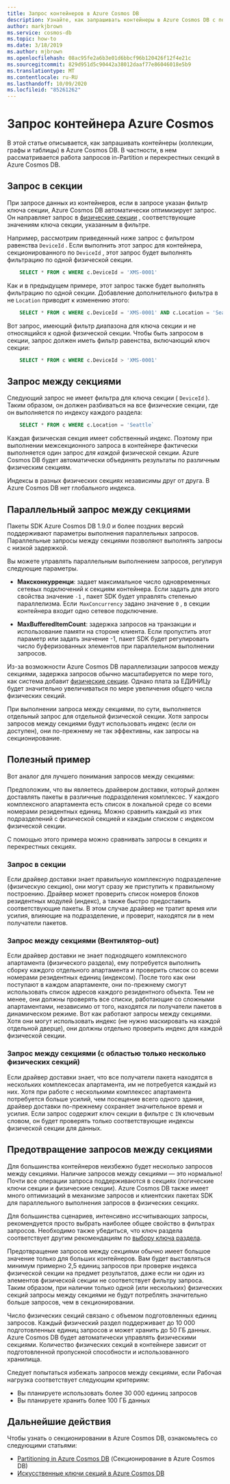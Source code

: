 ```yaml
---
title: Запрос контейнеров в Azure Cosmos DB
description: Узнайте, как запрашивать контейнеры в Azure Cosmos DB с помощью запросов in-Partition и кросс-Partition.
author: markjbrown
ms.service: cosmos-db
ms.topic: how-to
ms.date: 3/18/2019
ms.author: mjbrown
ms.openlocfilehash: 08ac95fe2a6b3e01d6bbcf96b120426f12f4e21c
ms.sourcegitcommit: 829d951d5c90442a38012daaf77e86046018e5b9
ms.translationtype: MT
ms.contentlocale: ru-RU
ms.lasthandoff: 10/09/2020
ms.locfileid: "85261262"
---
```

# <a name="query-an-azure-cosmos-container"></a>Запрос контейнера Azure Cosmos

В этой статье описывается, как запрашивать контейнеры (коллекции, графы и таблицы) в Azure Cosmos DB. В частности, в нем рассматривается работа запросов in-Partition и перекрестных секций в Azure Cosmos DB.

## <a name="in-partition-query"></a>Запрос в секции

При запросе данных из контейнеров, если в запросе указан фильтр ключа секции, Azure Cosmos DB автоматически оптимизирует запрос. Он направляет запрос в [физические секции](partition-data.md#physical-partitions) , соответствующие значениям ключа секции, указанным в фильтре.

Например, рассмотрим приведенный ниже запрос с фильтром равенства `DeviceId` . Если выполнить этот запрос для контейнера, секционированного по `DeviceId` , этот запрос будет выполнять фильтрацию по одной физической секции.

```sql
    SELECT * FROM c WHERE c.DeviceId = 'XMS-0001'
```

Как и в предыдущем примере, этот запрос также будет выполнять фильтрацию по одной секции. Добавление дополнительного фильтра в не `Location` приводит к изменению этого:

```sql
    SELECT * FROM c WHERE c.DeviceId = 'XMS-0001' AND c.Location = 'Seattle'
```

Вот запрос, имеющий фильтр диапазона для ключа секции и не относящийся к одной физической секции. Чтобы быть запросом в секции, запрос должен иметь фильтр равенства, включающий ключ секции:

```sql
    SELECT * FROM c WHERE c.DeviceId > 'XMS-0001'
```

## <a name="cross-partition-query"></a>Запрос между секциями

Следующий запрос не имеет фильтра для ключа секции ( `DeviceId` ). Таким образом, он должен разбиваться на все физические секции, где он выполняется по индексу каждого раздела:

```sql
    SELECT * FROM c WHERE c.Location = 'Seattle`
```

Каждая физическая секция имеет собственный индекс. Поэтому при выполнении межсекционного запроса в контейнере фактически выполняется один запрос *для каждой* физической секции. Azure Cosmos DB будет автоматически объединять результаты по различным физическим секциям.

Индексы в разных физических секциях независимы друг от друга. В Azure Cosmos DB нет глобального индекса.

## <a name="parallel-cross-partition-query"></a>Параллельный запрос между секциями

Пакеты SDK Azure Cosmos DB 1.9.0 и более поздних версий поддерживают параметры выполнения параллельных запросов. Параллельные запросы между секциями позволяют выполнять запросы с низкой задержкой.

Вы можете управлять параллельным выполнением запросов, регулируя следующие параметры.

- **Максконкурренци**: задает максимальное число одновременных сетевых подключений к секциям контейнера. Если задать для этого свойства значение `-1` , пакет SDK будет управлять степенью параллелизма. Если  `MaxConcurrency` задано значение `0` , в секции контейнера входит одно сетевое подключение.

- **MaxBufferedItemCount**: задержка запросов на транзакции и использование памяти на стороне клиента. Если пропустить этот параметр или задать значение -1, пакет SDK будет регулировать число буферизованных элементов при параллельном выполнении запросов.

Из-за возможности Azure Cosmos DB параллелизации запросов между секциями, задержка запросов обычно масштабируется по мере того, как система добавит [физические секции](partition-data.md#physical-partitions). Однако плата за ЕДИНИЦу будет значительно увеличиваться по мере увеличения общего числа физических секций.

При выполнении запроса между секциями, по сути, выполняется отдельный запрос для отдельной физической секции. Хотя запросы запросов между секциями будут использовать индекс (если он доступен), они по-прежнему не так эффективны, как запросы на секционирование.

## <a name="useful-example"></a>Полезный пример

Вот аналог для лучшего понимания запросов между секциями:

Предположим, что вы являетесь драйвером доставки, который должен доставлять пакеты в различные подразделения комплексес. У каждого комплексного апартамента есть список в локальной среде со всеми номерами резидентных единиц. Можно сравнить каждый из этих подразделений с физической секцией и каждым списком с индексом физической секции.

С помощью этого примера можно сравнивать запросы в секциях и перекрестных секциях.

### <a name="in-partition-query"></a>Запрос в секции

Если драйвер доставки знает правильную комплексную подразделение (физическую секцию), они могут сразу же приступить к правильному построению. Драйвер может проверить список номеров блоков резидентных модулей (индекс), а также быстро предоставить соответствующие пакеты. В этом случае драйвер не тратит время или усилия, влияющие на подразделение, и проверит, находятся ли в нем получатели пакетов.

### <a name="cross-partition-query-fan-out"></a>Запрос между секциями (Вентилятор-out)

Если драйвер доставки не знает подходящего комплексного апартамента (физического раздела), ему потребуется выполнить сборку каждого отдельного апартамента и проверить список со всеми номерами резидентных единиц (индексом). После того как они поступают в каждом апартаменте, они по-прежнему смогут использовать список адресов каждого резидентного объекта. Тем не менее, они должны проверять все списки, работающие со сложными апартаментами, независимо от того, находятся ли получатели пакетов в динамическом режиме. Вот как работают запросы между секциями. Хотя они могут использовать индекс (не нужно маскировать на каждой отдельной дверце), они должны отдельно проверить индекс для каждой физической секции.

### <a name="cross-partition-query-scoped-to-only-a-few-physical-partitions"></a>Запрос между секциями (с областью только несколько физических секций)

Если драйвер доставки знает, что все получатели пакета находятся в нескольких комплексесах апартамента, им не потребуется каждый из них. Хотя при работе с несколькими комплексес апартамента потребуется больше усилий, чем посещение всего одного здания, драйвер доставки по-прежнему сохраняет значительное время и усилия. Если запрос содержит ключ секции в фильтре с `IN` ключевым словом, он будет проверять только соответствующие индексы физической секции для данных.

## <a name="avoiding-cross-partition-queries"></a>Предотвращение запросов между секциями

Для большинства контейнеров неизбежно будет несколько запросов между секциями. Наличие запросов между секциями — это нормально! Почти все операции запроса поддерживаются в секциях (логические ключи секции и физические секции). Azure Cosmos DB также имеет много оптимизаций в механизме запросов и клиентских пакетах SDK для параллельного выполнения запросов в физических секциях.

Для большинства сценариев, интенсивно иссчитывающих запросы, рекомендуется просто выбрать наиболее общее свойство в фильтрах запросов. Необходимо также убедиться, что ключ раздела соответствует другим рекомендациям по [выбору ключа раздела](partitioning-overview.md#choose-partitionkey).

Предотвращение запросов между секциями обычно имеет большое значение только для больших контейнеров. Вам будет выставляться минимум примерно 2,5 единиц запросов при проверке индекса физической секции на предмет результатов, даже если ни один из элементов физической секции не соответствует фильтру запроса. Таким образом, при наличии только одной (или нескольких) физических секций запросы между секциями не будут потреблять значительно больше запросов, чем в секционировании.

Число физических секций связано с объемом подготовленных единиц запросов. Каждый физический раздел поддерживает до 10 000 подготовленных единиц запросов и может хранить до 50 ГБ данных. Azure Cosmos DB будет автоматически управлять физическими секциями. Количество физических секций в контейнере зависит от подготовленной пропускной способности и использованного хранилища.

Следует попытаться избежать запросов между секциями, если Рабочая нагрузка соответствует следующим критериям:
- Вы планируете использовать более 30 000 единиц запросов
- Вы планируете хранить более 100 ГБ данных

## <a name="next-steps"></a>Дальнейшие действия

Чтобы узнать о секционировании в Azure Cosmos DB, ознакомьтесь со следующими статьями:

- [Partitioning in Azure Cosmos DB](partitioning-overview.md) (Секционирование в Azure Cosmos DB)
- [Искусственные ключи секций в Azure Cosmos DB](synthetic-partition-keys.md)
